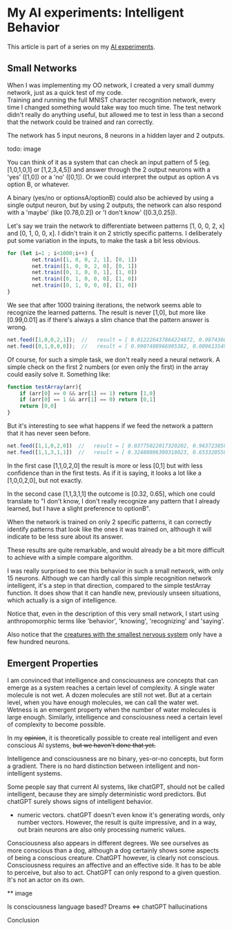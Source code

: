 # My AI experiments: Intelligent Behavior

This article is part of a series on my [AI experiments](https://medium.com/@geertvandamme/61757b11c902).

## Small Networks

When I was implementing my OO network, I created a very small dummy network, just as a quick test of my code.  
Training and running the full MNIST character recognition network, every time I changed something would take way too much time.
The test network didn't really do anything useful, but allowed me to test in less than a second that the network could be trained and ran correctly.

The network has 5 input neurons, 8 neurons in a hidden layer and 2 outputs.

todo: image

You can think of it as a system that can check an input pattern of 5 (eg. [1,0,1,0,1] or [1,2,3,4,5]) and answer through the 2 output neurons with a 'yes' ([1,0]) or a 'no' ([0,1]).
Or we could interpret the output as option A vs option B, or whatever.

A binary (yes/no or optionsA/optionB) could also be achieved by using a single output neuron, but by using 2 outputs, the network can also respond with a 'maybe' (like [0.78,0.2]) or 'I don't know' ([0.3,0.25]).

Let's say we train the network to differentiate between patterns [1, 0, 0, 2, x] and [0, 1, 0, 0, x]. I didn't train it on 2 strictly specific patterns. I deliberately put some variation in the inputs, to make the task a bit less obvious.

```javascript
for (let i=1 ; i<1000;i++) {
        net.train([1, 0, 0, 2, 1], [0, 1])
        net.train([1, 0, 0, 2, 0], [0, 1])
        net.train([0, 1, 0, 0, 1], [1, 0])
        net.train([0, 1, 0, 0, 0], [1, 0])
        net.train([0, 1, 0, 0, 0], [1, 0])
}
```

We see that after 1000 training iterations, the network seems able to recognize the learned patterns.
The result is never [1,0], but more like [0.99,0.01] as if there's always a slim chance that the pattern answer is wrong.

```javascript
net.feed([1,0,0,2,1]);  //   result = [ 0.012226437864224872, 0.9874360979774687 ]
net.feed([0,1,0,0,0]);  //   result = [ 0.9907408966905382, 0.009613549027103936 ]
```

Of course, for such a simple task, we don't really need a neural network.
A simple check on the first 2 numbers (or even only the first) in the array could easily solve it. Something like:

```javascript
function testArray(arr){
    if (arr[0] == 0 && arr[1] == 1) return [1,0]
    if (arr[0] == 1 && arr[1] == 0) return [0,1]
    return [0,0]
}
```

But it's interesting to see what happens if we feed the network a pattern that it has never seen before.

```javascript
net.feed([1,1,0,2,0])  //   result = [ 0.03775022017320202, 0.9637238580292489 ]
net.feed([1,1,3,1,1])  //   result = [ 0.32480806390318023, 0.6533205585758098 ]
```

In the first case [1,1,0,2,0] the result is more or less [0,1] but with less confidence than in the first tests. As if it is saying, it looks a lot like a [1,0,0,2,0], but not exactly.

In the second case [1,1,3,1,1] the outcome is [0.32, 0.65], which one could translate to "I don't know, I don't really recognize any pattern that I already learned, but I have a slight preference to optionB".

When the network is trained on only 2 specific patterns, it can correctly identify patterns that look like the ones it was trained on, although it will indicate to be less sure about its answer.

These results are quite remarkable, and would already be a bit more difficult to achieve with a simple compare algorithm.

I was really surprised to see this behavior in such a small network, with only 15 neurons.
Although we can hardly call this simple recognition network intelligent, it's a step in that direction, compared to the simple testArray function.
It does show that it can handle new, previously unseen situations, which actually is a sign of intelligence.

Notice that, even in the description of this very small network, I start using anthropomorphic terms like 'behavior', 'knowing', 'recognizing' and 'saying'.

Also notice that the [creatures with the smallest nervous system](https://en.wikipedia.org/wiki/List_of_animals_by_number_of_neurons) only have a few hundred neurons. 

## Emergent Properties

I am convinced that intelligence and consciousness are concepts that can emerge as a system reaches a certain level of complexity.
A single water molecule is not wet. A dozen molecules are still not wet. But at a certain level, when you have enough molecules, we can call the water wet. Wetness is an emergent property when the number of water molecules is large enough.
Similarly, intelligence and consciousness need a certain level of complexity to become possible.

In my ~~opinion~~, it is theoretically possible to create real intelligent and even conscious AI systems, ~~but we haven't done that yet.~~

Intelligence and consciousness are no binary, yes-or-no concepts, but form a gradient. There is no hard distinction between intelligent and non-intelligent systems.

Some people say that current AI systems, like chatGPT, should not be called intelligent, because they are simply deterministic word predictors. But chatGPT surely shows signs of intelligent behavior.

* numeric vectors. chatGPT doesn't even know it's generating words, only number vectors. However, the result is quite impressive, and in a way, out brain neurons are also only processing numeric values.

Consciousness also appears in different degrees. We see ourselves as more conscious than a dog, although a dog certainly shows some aspects of being a conscious creature.
ChatGPT however, is clearly not conscious.
Consciousness requires an affective and an effective side. It has to be able to perceive, but also to act. ChatGPT can only respond to a given question. It's not an actor on its own.

** image

Is consciousness language based?
Dreams <=> chatGPT hallucinations

Conclusion

